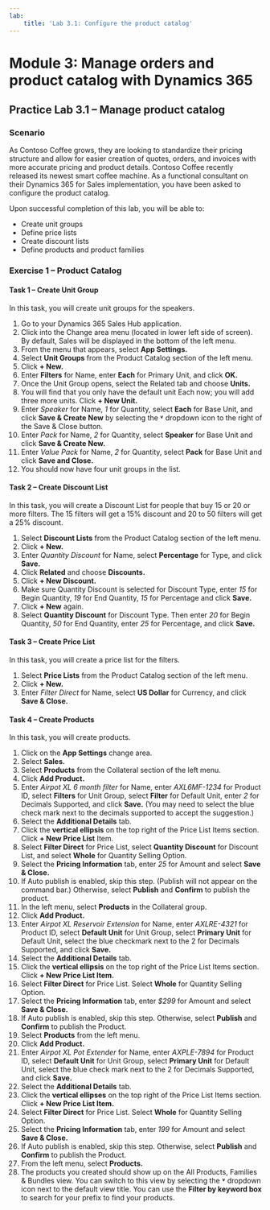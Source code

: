 ```yaml
---
lab:
    title: 'Lab 3.1: Configure the product catalog'
---
```


# Module 3: Manage orders and product catalog with Dynamics 365

## Practice Lab 3.1 – Manage product catalog

### Scenario
As Contoso Coffee grows, they are looking to standardize their pricing structure and allow for easier creation of quotes, orders, and invoices with more accurate pricing and product details. Contoso Coffee recently released its newest smart coffee machine. As a functional consultant on their Dynamics 365 for Sales implementation, you have been asked to configure the product catalog.

Upon successful completion of this lab, you will be able to:
- Create unit groups
- Define price lists
- Create discount lists
- Define products and product families

### Exercise 1 – Product Catalog

#### Task 1 – Create Unit Group
In this task, you will create unit groups for the speakers.
1. Go to your Dynamics 365 Sales Hub application.
2. Click into the Change area menu (located in lower left side of screen). By default, Sales will be displayed in the bottom of the left menu.
3. From the menu that appears, select **App Settings.**
4. Select **Unit Groups** from the Product Catalog section of the left menu.
5. Click **+ New.**
6. Enter **Filters** for Name, enter **Each** for Primary Unit, and click **OK.**
7. Once the Unit Group opens, select the Related tab and choose **Units.**
8. You will find that you only have the default unit Each now; you will add three more units. Click **+ New Unit.**
9. Enter *Speaker* for Name, *1* for Quantity, select **Each** for Base Unit, and click **Save & Create New** by selecting the **˅** dropdown icon to the right of the Save & Close button.
10. Enter *Pack* for Name, *2* for Quantity, select **Speaker** for Base Unit and click **Save & Create New.**
11. Enter *Value Pack* for Name, *2* for Quantity, select **Pack** for Base Unit and click **Save and Close.**
12. You should now have four unit groups in the list.

#### Task 2 – Create Discount List
In this task, you will create a Discount List for people that buy 15 or 20 or more filters. The 15 filters will get a 15% discount and 20 to 50 filters will get a 25% discount.
1. Select **Discount Lists** from the Product Catalog section of the left menu.
2. Click **+ New.**
3. Enter *Quantity Discount* for Name, select **Percentage** for Type, and click **Save.**
4. Click **Related** and choose **Discounts.**
5. Click **+ New Discount.**
6. Make sure Quantity Discount is selected for Discount Type, enter *15* for Begin Quantity, *19* for End Quantity, *15* for Percentage and click **Save.**
7. Click **+ New** again.
8. Select **Quantity Discount** for Discount Type. Then enter *20* for Begin Quantity, *50* for End Quantity, enter *25* for Percentage, and click **Save.**

#### Task 3 – Create Price List
In this task, you will create a price list for the filters.
1. Select **Price Lists** from the Product Catalog section of the left menu.
2. Click **+ New.**
3. Enter *Filter Direct* for Name, select **US Dollar** for Currency, and click **Save & Close.**

#### Task 4 – Create Products
In this task, you will create products.
1. Click on the **App Settings** change area.
2. Select **Sales.**
3. Select **Products** from the Collateral section of the left menu.
4. Click **Add Product.**
5. Enter *Airpot XL 6 month filter* for Name, enter *AXL6MF-1234* for Product ID, select **Filters** for Unit Group, select **Filter** for Default Unit, enter *2* for Decimals Supported, and click **Save.** (You may need to select the blue check mark next to the decimals supported to accept the suggestion.)
6. Select the **Additional Details** tab.
7. Click the **vertical ellipsis** on the top right of the Price List Items section. Click **+ New Price List** Item.
8. Select **Filter Direct** for Price List, select **Quantity Discount** for Discount List, and select **Whole** for Quantity Selling Option.
9. Select the **Pricing Information** tab, enter *25* for Amount and select **Save & Close.**
10. If Auto publish is enabled, skip this step. (Publish will not appear on the command bar.) Otherwise, select **Publish** and **Confirm** to publish the product.
11. In the left menu, select **Products** in the Collateral group.
12. Click **Add Product.**
13. Enter *Airpot XL Reservoir Extension* for Name, enter *AXLRE-4321* for Product ID, select **Default Unit** for Unit Group, select **Primary Unit** for Default Unit, select the blue checkmark next to the 2 for Decimals Supported, and click **Save.**
14. Select the **Additional Details** tab.
15. Click the **vertical ellipsis** on the top right of the Price List Items section. Click **+ New Price List Item.**
16. Select **Filter Direct** for Price List. Select **Whole** for Quantity Selling Option.
17. Select the **Pricing Information** tab, enter *$299* for Amount and select **Save & Close.**
18. If Auto publish is enabled, skip this step. Otherwise, select **Publish** and **Confirm** to publish the Product.
19. Select **Products** from the left menu.
20. Click **Add Product.**
21. Enter *Airpot XL Pot Extender* for Name, enter *AXPLE-7894* for Product ID, select **Default Unit** for Unit Group, select **Primary Unit** for Default Unit, select the blue check mark next to the 2 for Decimals Supported, and click **Save.**
22. Select the **Additional Details** tab.
23. Click the **vertical ellipses** on the top right of the Price List Items section. Click **+ New Price List Item.**
24. Select **Filter Direct** for Price List. Select **Whole** for Quantity Selling Option.
25. Select the **Pricing Information** tab, enter *199* for Amount and select **Save & Close.**
26. If Auto publish is enabled, skip this step. Otherwise, select **Publish** and **Confirm** to publish the Product.
27. From the left menu, select **Products.**
28. The products you created should show up on the All Products, Families & Bundles view. You can switch to this view by selecting the **˅** dropdown icon next to the default view title. You can use the **Filter by keyword box** to search for your prefix to find your products.

